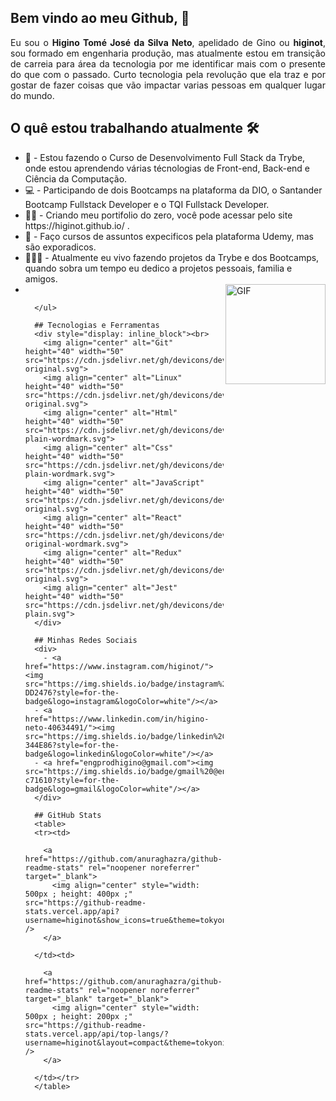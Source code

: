 ## Bem vindo ao meu Github, 👋
<div align="justify" display="flex">
  Eu sou o <strong>Higino Tomé José da Silva Neto</strong>, apelidado de Gino ou <strong>higinot</strong>, sou formado em engenharia produção, mas atualmente estou em transição de carreia para área da tecnologia por me identificar mais com o presente do que com o passado. Curto tecnologia pela revolução que ela traz e por gostar de fazer coisas que vão impactar varias pessoas em qualquer lugar do mundo.

 </div>

## O quê estou trabalhando atualmente 🛠️
<ul align="left">
<li>🚀 - Estou fazendo o Curso de Desenvolvimento Full Stack da Trybe, onde estou aprendendo várias técnologias de Front-end, Back-end e Ciência da Computação.</li>
<li>💻 - Participando de dois Bootcamps na plataforma da DIO, o Santander Bootcamp Fullstack Developer e o TQI Fullstack Developer.</li>
        <li>🏃🏻 - Criando meu portifolio do zero, você pode acessar pelo site https://higinot.github.io/ .</li>
        <li>🧠 - Faço cursos de assuntos expecificos pela plataforma Udemy, mas são exporadicos.</li>
        <li>👨🏻‍💻 - Atualmente eu vivo fazendo projetos da Trybe e dos Bootcamps, quando sobra um tempo eu dedico a projetos pessoais, familia e amigos.</li>
        <li><img align="right" alt="GIF" height="160px" src="https://media.giphy.com/media/du3J3cXyzhj75IOgvA/giphy.gif" /></li>

      </ul>
      
      ## Tecnologias e Ferramentas
      <div style="display: inline_block"><br>
        <img align="center" alt="Git" height="40" width="50" src="https://cdn.jsdelivr.net/gh/devicons/devicon/icons/git/git-original.svg"> 
        <img align="center" alt="Linux" height="40" width="50" src="https://cdn.jsdelivr.net/gh/devicons/devicon/icons/linux/linux-original.svg">
        <img align="center" alt="Html" height="40" width="50" src="https://cdn.jsdelivr.net/gh/devicons/devicon/icons/html5/html5-plain-wordmark.svg">
        <img align="center" alt="Css" height="40" width="50" src="https://cdn.jsdelivr.net/gh/devicons/devicon/icons/css3/css3-plain-wordmark.svg">
        <img align="center" alt="JavaScript" height="40" width="50" src="https://cdn.jsdelivr.net/gh/devicons/devicon/icons/javascript/javascript-original.svg">
        <img align="center" alt="React" height="40" width="50" src="https://cdn.jsdelivr.net/gh/devicons/devicon/icons/react/react-original-wordmark.svg">
        <img align="center" alt="Redux" height="40" width="50" src="https://cdn.jsdelivr.net/gh/devicons/devicon/icons/redux/redux-original.svg">
        <img align="center" alt="Jest" height="40" width="50" src="https://cdn.jsdelivr.net/gh/devicons/devicon/icons/jest/jest-plain.svg">
      </div>
      
      ## Minhas Redes Sociais
      <div>
        - <a href="https://www.instagram.com/higinot/"><img src="https://img.shields.io/badge/instagram%20@higinot-DD2476?style=for-the-badge&logo=instagram&logoColor=white"/></a>
      - <a href="https://www.linkedin.com/in/higino-neto-40634491/"><img src="https://img.shields.io/badge/linkedin%20@higino-344E86?style=for-the-badge&logo=linkedin&logoColor=white"/></a>
      - <a href="engprodhigino@gmail.com"><img src="https://img.shields.io/badge/gmail%20@engprodhigino-c71610?style=for-the-badge&logo=gmail&logoColor=white"/></a>
      </div>
      
      ## GitHub Stats
      <table>
      <tr><td>
      
        <a href="https://github.com/anuraghazra/github-readme-stats" rel="noopener noreferrer" target="_blank">
          <img align="center" style="width: 500px ; height: 400px ;" src="https://github-readme-stats.vercel.app/api?username=higinot&show_icons=true&theme=tokyonight" />
        </a>
      
      </td><td>
      
        <a href="https://github.com/anuraghazra/github-readme-stats" rel="noopener noreferrer" target="_blank" target="_blank">
          <img align="center" style="width: 500px ; height: 200px ;" src="https://github-readme-stats.vercel.app/api/top-langs/?username=higinot&layout=compact&theme=tokyonight" />
        </a>
      
      </td></tr>
      </table>
